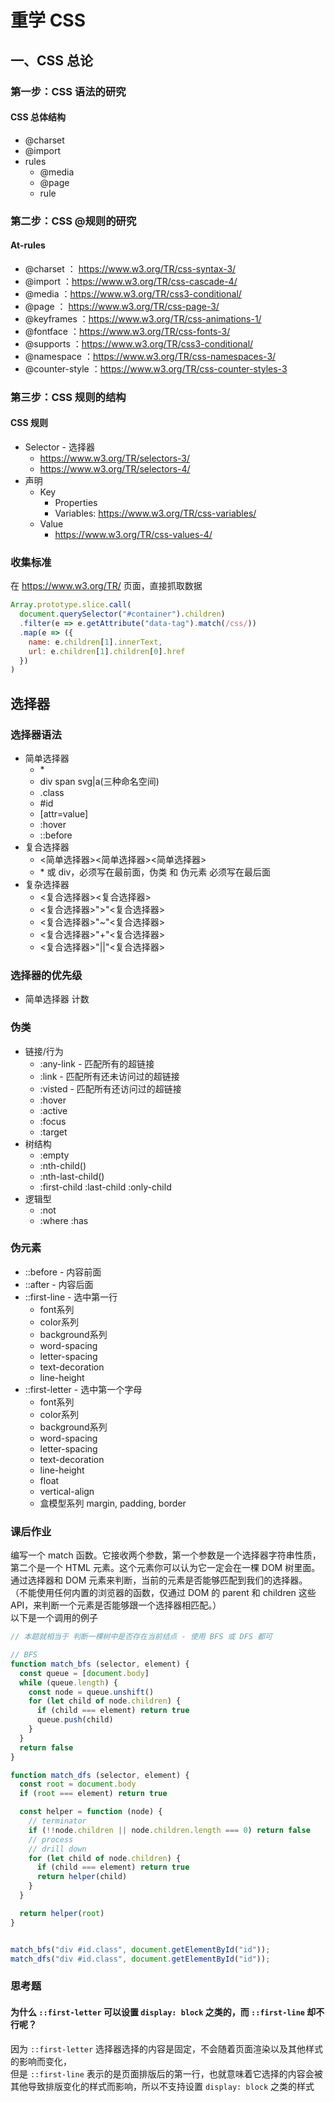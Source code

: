 # 重学 CSS

## 一、CSS 总论
### 第一步：CSS 语法的研究
#### CSS 总体结构
* @charset
* @import
* rules
  * @media
  * @page
  * rule

### 第二步：CSS @规则的研究
#### At-rules
* @charset ： https://www.w3.org/TR/css-syntax-3/  
* @import ：https://www.w3.org/TR/css-cascade-4/  
* @media ：https://www.w3.org/TR/css3-conditional/  
* @page ： https://www.w3.org/TR/css-page-3/  
* @keyframes ：https://www.w3.org/TR/css-animations-1/  
* @fontface ：https://www.w3.org/TR/css-fonts-3/  
* @supports ：https://www.w3.org/TR/css3-conditional/  
* @namespace ：https://www.w3.org/TR/css-namespaces-3/  
* @counter-style ：https://www.w3.org/TR/css-counter-styles-3   

### 第三步：CSS 规则的结构
#### CSS 规则
* Selector - 选择器
  * https://www.w3.org/TR/selectors-3/  
  * https://www.w3.org/TR/selectors-4/  
* 声明
  * Key
    * Properties
    * Variables: https://www.w3.org/TR/css-variables/  
  * Value
    * https://www.w3.org/TR/css-values-4/  


### 收集标准
在 https://www.w3.org/TR/ 页面，直接抓取数据
```javascript
Array.prototype.slice.call(
  document.querySelector("#container").children)
  .filter(e => e.getAttribute("data-tag").match(/css/))
  .map(e => ({
    name: e.children[1].innerText,
    url: e.children[1].children[0].href
  })
)
```

## 选择器
### 选择器语法
* 简单选择器
  * \*
  * div span svg|a(三种命名空间)
  * .class
  * #id
  * [attr=value]
  * :hover
  * ::before
* 复合选择器
  * <简单选择器><简单选择器><简单选择器>
  * \* 或 div，必须写在最前面，伪类 和 伪元素 必须写在最后面
* 复杂选择器
  * <复合选择器><sp><复合选择器>
  * <复合选择器>">"<复合选择器>
  * <复合选择器>"~"<复合选择器>
  * <复合选择器>"+"<复合选择器>
  * <复合选择器>"||"<复合选择器> 

### 选择器的优先级
* 简单选择器 计数

### 伪类
* 链接/行为
  * :any-link - 匹配所有的超链接
  * :link - 匹配所有还未访问过的超链接
  * :visted - 匹配所有还访问过的超链接
  * :hover
  * :active
  * :focus
  * :target
* 树结构
  * :empty
  * :nth-child()
  * :nth-last-child()
  * :first-child :last-child :only-child
* 逻辑型
  * :not
  * :where :has

### 伪元素
* ::before - 内容前面
* ::after - 内容后面
* ::first-line - 选中第一行
  * font系列
  * color系列
  * background系列
  * word-spacing
  * letter-spacing
  * text-decoration
  * line-height
* ::first-letter - 选中第一个字母
  * font系列
  * color系列
  * background系列
  * word-spacing
  * letter-spacing
  * text-decoration
  * line-height
  * float
  * vertical-align 
  * 盒模型系列 margin, padding, border


### 课后作业
编写一个 match 函数。它接收两个参数，第一个参数是一个选择器字符串性质，第二个是一个 HTML 元素。这个元素你可以认为它一定会在一棵 DOM 树里面。  
通过选择器和 DOM 元素来判断，当前的元素是否能够匹配到我们的选择器。  
（不能使用任何内置的浏览器的函数，仅通过 DOM 的 parent 和 children 这些 API，来判断一个元素是否能够跟一个选择器相匹配。）  
以下是一个调用的例子
```javascript
// 本题就相当于 判断一棵树中是否存在当前结点 - 使用 BFS 或 DFS 都可

// BFS 
function match_bfs (selector, element) {
  const queue = [document.body]
  while (queue.length) {
    const node = queue.unshift()
    for (let child of node.children) {
      if (child === element) return true
      queue.push(child)
    }
  }
  return false
}

function match_dfs (selector, element) {
  const root = document.body
  if (root === element) return true

  const helper = function (node) {
    // terminator
    if (!!node.children || node.children.length === 0) return false
    // process
    // drill down
    for (let child of node.children) {
      if (child === element) return true
      return helper(child)
    }
  }

  return helper(root)
}


match_bfs("div #id.class", document.getElementById("id"));
match_dfs("div #id.class", document.getElementById("id"));
```

### 思考题
#### 为什么 `::first-letter` 可以设置 `display: block` 之类的，而 `::first-line` 却不行呢？

因为 `::first-letter` 选择器选择的内容是固定，不会随着页面渲染以及其他样式的影响而变化，  
但是 `::first-line` 表示的是页面排版后的第一行，也就意味着它选择的内容会被其他导致排版变化的样式而影响，所以不支持设置 `display: block` 之类的样式

